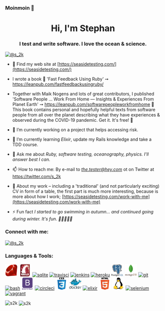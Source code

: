 ### Moinmoin 👋

<h1 align="center">Hi, I'm Stephan</h1>
<h3 align="center">I test and write software. I love the ocean & science.</h3>

<p align="left"><a href="https://twitter.com/s_2k" target="blank"><img src="https://img.shields.io/twitter/follow/s_2k?logo=twitter&style=for-the-badge" alt="@s_2k" /></a></p>

- 📝 Find my web site at [https://seasidetesting.com/](https://seasidetesting.com/)

- I wrote a book 📕 'Fast Feedback Using Ruby' ➙ https://leanpub.com/fastfeedbackusingruby/
- Together with Maik Nogens and lots of great contributors, I published 'Software People … Work From Home — Insights & Experiences From Planet Earth' ➙ https://leanpub.com/softwarepeopleworkfromhome 📓
    This book contains personal and hopefully helpful texts from software people from all over the planet describing what they have experiences & observed during the COVID-19 pandemic. Get it. It's free! 🙂

- 🔭 I’m currently working on a project that helps accessing risk.

- 🌱 I’m currently learning *Elixir*, update my Rails knowledge and take a TDD course.

- 💬 Ask me about *Ruby, software testing, oceanography, physics. I'll answer best I can.*

- 📫 How to reach me: By e-mail to *the.tester@hey.com* ot on Twitter at https://twitter.com/s_2k

- 📄 About my work – including a 'traditional' (and not particularly exciting) CV in form of a table, the first part is much more interesting, because is more about how I work; [https://seasidetesting.com/work-with-me](https://seasidetesting.com/work-with-me)

- ⚡ Fun fact *I started to go swimming in autumn… and continued going during winter. It's fun. 🌊🏊🏻‍♂️🌊*

<p align="left">
<h3 align="left">Connect with me:</h3>
<a href="https://twitter.com/@s_2k" target="blank"><img align="center" src="https://cdn.jsdelivr.net/npm/simple-icons@3.0.1/icons/twitter.svg" alt="@s_2k" height="30" width="40" /></a>
</p>

<h3 align="left">Languages & Tools:</h3>
<p align="left">
<a href="https://www.ruby-lang.org/en/" target="_blank"><img src="https://raw.githubusercontent.com/devicons/devicon/master/icons/ruby/ruby-original.svg" alt="ruby" width="40" height="40"/></a>
<a href="https://rubyonrails.org" target="_blank"><img src="https://raw.githubusercontent.com/devicons/devicon/master/icons/rails/rails-original-wordmark.svg" alt="rails" width="40" height="40"/></a>
<a href="https://www.sqlite.org/" target="_blank"><img src="https://www.vectorlogo.zone/logos/sqlite/sqlite-icon.svg" alt="sqlite" width="40" height="40"/></a>
<a href="https://travis-ci.org" target="_blank"><img src="https://www.vectorlogo.zone/logos/travis-ci/travis-ci-icon.svg" alt="travisci" width="40" height="40"/></a>
<a href="https://www.jenkins.io" target="_blank"><img src="https://www.vectorlogo.zone/logos/jenkins/jenkins-icon.svg" alt="jenkins" width="40" height="40"/></a>
<a href="https://heroku.com" target="_blank"><img src="https://www.vectorlogo.zone/logos/heroku/heroku-icon.svg" alt="heroku" width="40" height="40"/></a>
<a href="https://www.postgresql.org" target="_blank"><img src="https://raw.githubusercontent.com/devicons/devicon/master/icons/postgresql/postgresql-original-wordmark.svg" alt="postgresql" width="40" height="40"/></a>
<a href="https://www.mongodb.com/" target="_blank"><img src="https://raw.githubusercontent.com/devicons/devicon/master/icons/mongodb/mongodb-original-wordmark.svg" alt="mongodb" width="40" height="40"/></a>
<a href="https://git-scm.com/" target="_blank"><img src="https://www.vectorlogo.zone/logos/git-scm/git-scm-icon.svg" alt="git" width="40" height="40"/></a>
<a href="https://www.gnu.org/software/bash/" target="_blank"><img src="https://www.vectorlogo.zone/logos/gnu_bash/gnu_bash-icon.svg" alt="bash" width="40" height="40"/></a>
<a href="https://getbootstrap.com" target="_blank"><img src="https://raw.githubusercontent.com/devicons/devicon/master/icons/bootstrap/bootstrap-plain-wordmark.svg" alt="bootstrap" width="40" height="40"/></a>
<a href="https://circleci.com" target="_blank"><img src="https://www.vectorlogo.zone/logos/circleci/circleci-icon.svg" alt="circleci" width="40" height="40"/></a>
<a href="https://www.w3schools.com/css/" target="_blank"><img src="https://raw.githubusercontent.com/devicons/devicon/master/icons/css3/css3-original-wordmark.svg" alt="css3" width="40" height="40"/></a>
<a href="https://www.docker.com/" target="_blank"><img src="https://raw.githubusercontent.com/devicons/devicon/master/icons/docker/docker-original-wordmark.svg" alt="docker" width="40" height="40"/></a>
<a href="https://elixir-lang.org" target="_blank"><img src="https://www.vectorlogo.zone/logos/elixir-lang/elixir-lang-icon.svg" alt="elixir" width="40" height="40"/></a>
<a href="https://www.w3.org/html/" target="_blank"><img src="https://raw.githubusercontent.com/devicons/devicon/master/icons/html5/html5-original-wordmark.svg" alt="html5" width="40" height="40"/></a>
<a href="https://www.linux.org/" target="_blank"><img src="https://raw.githubusercontent.com/devicons/devicon/master/icons/linux/linux-original.svg" alt="linux" width="40" height="40"/></a>
<a href="https://www.selenium.dev" target="_blank"><img src="https://raw.githubusercontent.com/detain/svg-logos/780f25886640cef088af994181646db2f6b1a3f8/svg/selenium-logo.svg" alt="selenium" width="40" height="40"/></a>
<a href="https://www.vagrantup.com/" target="_blank"><img src="https://www.vectorlogo.zone/logos/vagrantup/vagrantup-icon.svg" alt="vagrant" width="40" height="40"/></a></p>


<p><img align="left" src="https://github-readme-stats.vercel.app/api/top-langs/?username=s2k&layout=compact" alt="s2k" /></p>

<p>&nbsp;<img align="center" src="https://github-readme-stats.vercel.app/api?username=s2k&show_icons=true" alt="s2k" /></p>

